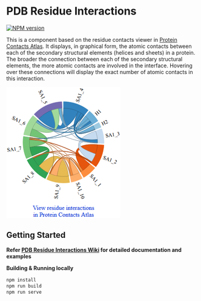 
# PDB Residue Interactions

[![NPM version](http://img.shields.io/npm/v/pdb-residue-interactions.svg)](https://www.npmjs.org/package/pdb-residue-interactions) 

This is a component based on the residue contacts viewer in [Protein Contacts Atlas](https://www.mrc-lmb.cam.ac.uk/rajini/index.html). It displays, in graphical form, the atomic contacts between each of the secondary structural elements (helices and sheets) in a protein. The broader the connection between each of the secondary structural elements, the more atomic contacts are involved in the interface. Hovering over these connections will display the exact number of atomic contacts in this interaction.

![PDB Residue Interactions](/images/pdb-residue-interactions.png)

## Getting Started
**Refer [PDB Residue Interactions Wiki](https://github.com/PDBeurope/pdb-residue-interactions/wiki) for detailed documentation and examples**

**Building & Running locally**
```JS
npm install
npm run build
npm run serve
```
